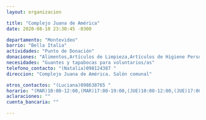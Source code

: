 ```yaml
---
layout: organizacion

title: "Complejo Juana de América"
date: 2020-08-10 23:30:45 -0300

departamento: "Montevideo"
barrio: "Bella Italia"
actividades: "Punto de Donación"
donaciones: "Alimentos,Artículos de Limpieza,Artículos de Higiene Personal"
necesidades: "Guantes y tapabocas para voluntarios/as"
telefono_contacto: "(Natalia)098124387 "
direccion: "Complejo Juana de América. Salón comunal"

otros_contactos: "(Luciana)098638765 "
horario: "(MAR)10:00-12:00,(MAR)17:00-19:00,(JUE)10:00-12:00,(JUE)17:00-19:00,(SAB)10:00-12:00,(SAB)17:00-19:00"
aclaraciones: ""
cuenta_bancaria: ""

---
```

